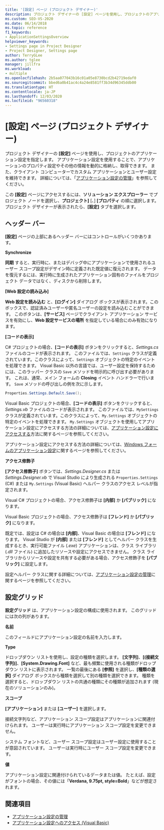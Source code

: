 ```yaml
---
title: '[設定] ページ (プロジェクト デザイナー)'
description: プロジェクト デザイナーの [設定] ページを使用し、プロジェクトのアプリケーション設定を指定する方法について説明します。
ms.custom: SEO-VS-2020
ms.date: 06/14/2018
ms.topic: reference
f1_keywords:
- ApplicationSettingsOverview
helpviewer_keywords:
- Settings page in Project Designer
- Project Designer, Settings page
author: TerryGLee
ms.author: tglee
manager: jillfra
ms.workload:
- multiple
ms.openlocfilehash: 2b5aa077043b16c01a05e8730bcd2b42719edaf0
ms.sourcegitcommit: bbed6a0b41ac4c4a24e8581ff3b34d96345ddb00
ms.translationtype: HT
ms.contentlocale: ja-JP
ms.lasthandoff: 12/03/2020
ms.locfileid: "96560318"
---
```

# <a name="settings-page-project-designer"></a>[設定] ページ (プロジェクト デザイナー)

プロジェクト デザイナーの **[設定]** ページを使用し、プロジェクトのアプリケーション設定を指定します。 アプリケーション設定を使用することで、アプリケーションのプロパティ設定やその他の情報を動的に格納し、取得できます。 また、クライアント コンピューターでカスタム アプリケーションとユーザー設定を維持できます。 詳細については、「[アプリケーション設定の管理](../managing-application-settings-dotnet.md)」を参照してください。

この **[設定]** ページにアクセスするには、**ソリューション エクスプローラー** でプロジェクト ノードを選択し、**プロジェクト]** [、] **[プロパティ** の順に選択します。 プロジェクト デザイナーが表示されたら、**[設定]** タブを選択します。

## <a name="header-bar"></a>ヘッダー バー

**[設定]** ページの上部にあるヘッダー バーにはコントロールがいくつかあります。

**Synchronize**

**同期** すると、実行時に、またはデバッグ中にアプリケーションで使用されるユーザー スコープ設定がデザイン時に定義された既定値に復元されます。 データを復元するには、実行時に生成されたアプリケーション固有のファイルをプロジェクト データではなく、ディスクから削除します。

**[Web 設定の読み込み]**

**Web 設定を読み込む** と、**[ログイン]** ダイアログ ボックスが表示されます。このボックスで、認証済みユーザーや匿名ユーザーの設定を読み込むことができます。 このボタンは、**[サービス]** ページでクライアント アプリケーション サービスを有効にし、**Web 設定サービスの場所** を指定している場合にのみ有効になります。

**[コードの表示]**

C# プロジェクトの場合、**[コードの表示]** ボタンをクリックすると、*Settings.cs* ファイルのコードが表示されます。 このファイルでは、`Settings` クラスが定義されています。このクラスによって、`Settings` オブジェクトの特定のイベントを処理できます。 Visual Basic 以外の言語では、ユーザー設定を保持するためには、このラッパー クラスの `Save` メソッドを明示的に呼び出す必要があります。 これは、通常、メイン フォームの **Closing** イベント ハンドラーで行います。 `Save` メソッドの呼び出しの例を次に示します。

```csharp
Properties.Settings.Default.Save();
```

Visual Basic プロジェクトの場合、**[コードの表示]** ボタンをクリックすると、*Settings.vb* ファイルのコードが表示されます。 このファイルでは、`MySettings` クラスが定義されています。このクラスによって、`My.Settings` オブジェクトの特定のイベントを処理できます。 `My.Settings` オブジェクトを使用してアプリケーション設定にアクセスする方法の詳細については、[アプリケーション設定にアクセスする](/dotnet/visual-basic/developing-apps/programming/app-settings/accessing-application-settings)方法に関するページを参照してください。

アプリケーション設定にアクセスする方法の詳細については、[Windows フォームのアプリケーション設定](/dotnet/framework/winforms/advanced/application-settings-for-windows-forms)に関するページを参照してください。

**アクセス修飾子**

**[アクセス修飾子]** ボタンでは、*Settings.Designer.cs* または *Settings.Designer.vb* で Visual Studio により生成される `Properties.Settings` (C#) または `My.Settings` (Visual Basic) ヘルパー クラスのアクセス レベルが指定されます。

Visual C# プロジェクトの場合、アクセス修飾子は **[内部]** か **[パブリック]** になります。

Visual Basic プロジェクトの場合、アクセス修飾子は **[フレンド]** か **[パブリック]** になります。

既定では、設定は C# の場合は **[内部]**、Visual Basic の場合は **[フレンド]** になります。 Visual Studio が **[内部]** または **[フレンド]** としてヘルパー クラスを生成するとき、実行可能ファイル (*.exe*) アプリケーションは、クラス ライブラリ (*.dll* ファイル) に追加したリソースや設定にアクセスできません。 クラス ライブラリからリソースや設定を共有する必要がある場合、アクセス修飾子を **[パブリック]** に設定します。

設定ヘルパー クラスに関する詳細については、[アプリケーション設定の管理](../managing-application-settings-dotnet.md)に関するページを参照してください。

## <a name="settings-grid"></a>設定グリッド

**設定グリッド** は、アプリケーション設定の構成に使用されます。 このグリッドには次の列があります。

**名前**

このフィールドにアプリケーション設定の名前を入力します。

**Type**

ドロップダウン リストを使用し、設定の種類を選択します。 **[文字列]**、**[(接続文字列)]**、**[System.Drawing.Font]** など、最も頻繁に使用される種類がドロップダウン リストに表示されます。 一覧の最後にある **[参照]** を選択し、**[種類の選択]** ダイアログ ボックスから種類を選択して別の種類を選択できます。 種類を選択すると、ドロップダウン リストの共通の種類にその種類が追加されます (現在のソリューションのみ)。

**スコープ**

**[アプリケーション]** または **[ユーザー]** を選択します。

接続文字列など、アプリケーション スコープ設定はアプリケーションに関連付けられます。 ユーザーは実行時にアプリケーション スコープ設定を変更できません。

システム フォントなど、ユーザー スコープ設定はユーザー設定に使用することが意図されています。 ユーザーは実行時にユーザー スコープ設定を変更できます。

**値**

アプリケーション設定に関連付けられているデータまたは値。 たとえば、設定がフォントの場合、その値には「**Verdana, 9.75pt, style=Bold**」などが想定されます。

## <a name="see-also"></a>関連項目

- [アプリケーション設定の管理](../managing-application-settings-dotnet.md)
- [アプリケーション設定へのアクセス (Visual Basic)](/dotnet/visual-basic/developing-apps/programming/app-settings/accessing-application-settings)
